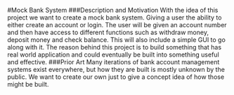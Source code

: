 #Mock Bank System
###Description and Motivation
With the idea of this project we want to create a mock bank system. Giving a user the ability to either create an account or login. The user will be given an account number and then have access to different functions such as withdraw money, deposit money and check balance. This will also include a simple GUI to go along with it. The reason behind this project is to build something that has real world application and could eventually be built into something useful and effective.
###Prior Art
Many iterations of bank account management systems exist everywhere, but how they are built is mostly unknown by the public. We want to create our own just to give a concept idea of how those might be built.